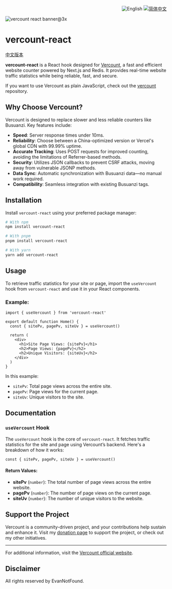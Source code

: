 <div align="right">
  <img src="https://img.shields.io/badge/-English-A31F34?style=for-the-badge" alt="English" />
  <a title="zh-CN" href="README.zh.md">  <img src="https://img.shields.io/badge/-%E7%AE%80%E4%BD%93%E4%B8%AD%E6%96%87-4A628A?style=for-the-badge" alt="简体中文"></a>
</div>


![vercount react banner@3x](https://github.com/user-attachments/assets/a540dc18-8d92-4b46-a121-ad6580d3ef3d)

# vercount-react

[中文版本](./README.zh)

**vercount-react** is a React hook designed for [Vercount](https://github.com/EvanNotFound/vercount), a fast and efficient website counter powered by Next.js and Redis. It provides real-time website traffic statistics while being reliable, fast, and secure.

If you want to use Vercount as plain JavaScript, check out the [vercount](https://github.com/EvanNotFound/vercount) repository.

## Why Choose Vercount?

Vercount is designed to replace slower and less reliable counters like Busuanzi. Key features include:
- **Speed**: Server response times under 10ms.
- **Reliability**: Choose between a China-optimized version or Vercel's global CDN with 99.99% uptime.
- **Accurate Tracking**: Uses POST requests for improved counting, avoiding the limitations of Referrer-based methods.
- **Security**: Utilizes JSON callbacks to prevent CSRF attacks, moving away from vulnerable JSONP methods.
- **Data Sync**: Automatic synchronization with Busuanzi data—no manual work required.
- **Compatibility**: Seamless integration with existing Busuanzi tags.

## Installation

Install `vercount-react` using your preferred package manager:

```bash
# With npm
npm install vercount-react

# With pnpm
pnpm install vercount-react

# With yarn
yarn add vercount-react
```

## Usage

To retrieve traffic statistics for your site or page, import the `useVercount` hook from `vercount-react` and use it in your React components.

### Example:

```tsx
import { useVercount } from 'vercount-react'

export default function Home() {
  const { sitePv, pagePv, siteUv } = useVercount()

  return (
    <div>
      <h1>Site Page Views: {sitePv}</h1>
      <h2>Page Views: {pagePv}</h2>
      <h2>Unique Visitors: {siteUv}</h2>
    </div>
  )
}
```

In this example:
- `sitePv`: Total page views across the entire site.
- `pagePv`: Page views for the current page.
- `siteUv`: Unique visitors to the site.

## Documentation

### `useVercount` Hook

The `useVercount` hook is the core of `vercount-react`. It fetches traffic statistics for the site and page using Vercount’s backend. Here's a breakdown of how it works:

```tsx
const { sitePv, pagePv, siteUv } = useVercount()
```

#### Return Values:
- **sitePv** (`number`): The total number of page views across the entire website.
- **pagePv** (`number`): The number of page views on the current page.
- **siteUv** (`number`): The number of unique visitors to the website.

[//]: # (### Advanced Configuration)

[//]: # (#### Setting Custom Tags)

[//]: # (You can add custom tags to display specific statistics on your website, as Vercount will automatically replace these tags. Here are some common tags that you can use to display statistics directly on your website:)

[//]: # ()
[//]: # (```html)

[//]: # (<script defer src="https://cn.vercount.one/js"></script>)

[//]: # ()
[//]: # (Total Page Views: <span id="vercount_value_page_pv">Loading</span> times  )

[//]: # (Total Site Views: <span id="vercount_value_site_pv">Loading</span> times  )

[//]: # (Unique Visitors: <span id="vercount_value_site_uv">Loading</span> people)

[//]: # (```)

[//]: # (### Migrating from Busuanzi)

[//]: # ()
[//]: # (Vercount is fully compatible with Busuanzi’s tags. To migrate from Busuanzi:)

[//]: # (1. Replace your existing Busuanzi script with the Vercount script:)

[//]: # (   ```html)

[//]: # (   <script defer src="https://cn.vercount.one/js"></script>)

[//]: # (   ```)

[//]: # (2. You can keep your existing Busuanzi tags or update them with Vercount-specific IDs for extended features.)

[//]: # ()
[//]: # (#### Example Busuanzi to Vercount Migration:)

[//]: # (Replace:)

[//]: # (```html)

[//]: # (<script defer src="https://busuanzi.ibruce.info/busuanzi/2.0/busuanzi.pure.js"></script>)

[//]: # (```)

[//]: # (With:)

[//]: # (```html)

[//]: # (<script defer src="https://cn.vercount.one/js"></script>)

[//]: # (```)

[//]: # ()
[//]: # (Existing tags like:)

[//]: # (```html)

[//]: # (<span id="busuanzi_value_page_pv">Loading</span> 次)

[//]: # (```)

[//]: # ()
[//]: # (Can be updated to:)

[//]: # (```html)

[//]: # (<span id="vercount_value_page_pv">Loading</span> 次)

[//]: # (```)

[//]: # ()
[//]: # (### Tracking Methodology)

[//]: # ()
[//]: # (- **Page Views &#40;PV&#41;**: Every page visit increments this value by one.)

[//]: # (- **Unique Visitors &#40;UV&#41;**: Calculated based on the user's browser UserAgent and IP address, providing a more accurate count than traditional referrer-based methods.)

[//]: # ()
[//]: # (## Quick Start)

[//]: # ()
[//]: # (Add one of the following scripts to your website to start tracking:)

[//]: # ()
[//]: # (### For China-Optimized Access:)

[//]: # (```html)

[//]: # (<script defer src="https://cn.vercount.one/js"></script>)

[//]: # (```)

[//]: # ()
[//]: # (### For Global Access:)

[//]: # (```html)

[//]: # (<script defer src="https://events.vercount.one/js"></script>)

[//]: # (```)

[//]: # ()
[//]: # (After adding the script, you can use tags to display the stats, such as:)

[//]: # ()
[//]: # (```html)

[//]: # (Total Page Views: <span id="vercount_value_page_pv">Loading</span> times)

[//]: # (Total Site Views: <span id="vercount_value_site_pv">Loading</span> times)

[//]: # (Unique Visitors: <span id="vercount_value_site_uv">Loading</span> people)

[//]: # (```)

## Support the Project

Vercount is a community-driven project, and your contributions help sustain and enhance it. Visit my [donation page](https://evannotfound.com/sponsor) to support the project, or check out my other initiatives.

---

For additional information, visit the [Vercount official website](https://vercount.one).

## Disclaimer

All rights reserved by EvanNotFound.
